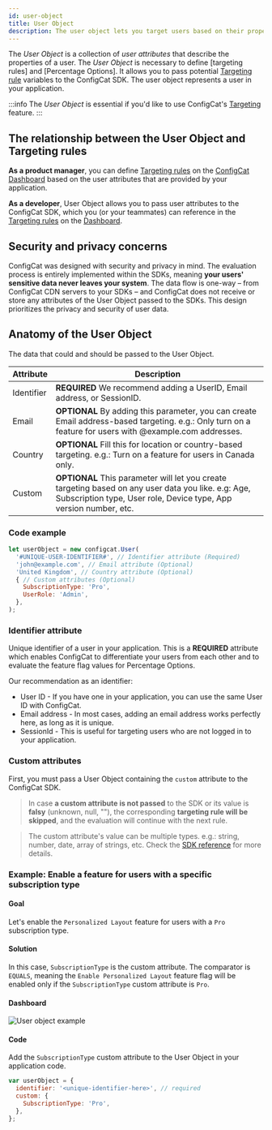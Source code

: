 ```yaml
---
id: user-object
title: User Object
description: The user object lets you target users based on their properties with different features. The user object is essential for beta and A/B testing.
---
```


The *User Object*  is a collection of *user attributes* that describe the properties of a user. The *User Object* is necessary to define [targeting rules] and [Percentage Options].
It allows you to pass potential [Targeting rule](/advanced/targeting) variables to the ConfigCat SDK. The user object represents a user in your application.

:::info
The *User Object* is essential if you'd like to use ConfigCat's [Targeting](/advanced/targeting) feature.
:::

## The relationship between the User Object and Targeting rules

**As a product manager**, you can define [Targeting rules](/advanced/targeting) on the <a href="https://app.configcat.com" target="_blank">ConfigCat Dashboard</a> based on the user attributes that are provided by your application.

**As a developer**, User Object allows you to pass user attributes to the ConfigCat SDK, which you (or your teammates) can reference in the [Targeting rules](/advanced/targeting) on the <a href="https://app.configcat.com" target="_blank">Dashboard</a>.

## Security and privacy concerns

ConfigCat was designed with security and privacy in mind. The evaluation process is entirely implemented within the SDKs, meaning **your users' sensitive data never leaves your system**. The data flow is one-way – from ConfigCat CDN servers to your SDKs – and ConfigCat does not receive or store any attributes of the User Object passed to the SDKs. This design prioritizes the privacy and security of user data.

## Anatomy of the User Object

The data that could and should be passed to the User Object.

| Attribute  | Description                                                                                                                                                              |
| ---------- | ------------------------------------------------------------------------------------------------------------------------------------------------------------------------ |
| Identifier | **REQUIRED** We recommend adding a UserID, Email address, or SessionID.                                                                                                  |
| Email      | **OPTIONAL** By adding this parameter, you can create Email address-based targeting. e.g.: Only turn on a feature for users with @example.com addresses.                 |
| Country    | **OPTIONAL** Fill this for location or country-based targeting. e.g.: Turn on a feature for users in Canada only.                                                        |
| Custom     | **OPTIONAL** This parameter will let you create targeting based on any user data you like. e.g: Age, Subscription type, User role, Device type, App version number, etc. |

### Code example

```js
let userObject = new configcat.User(
  '#UNIQUE-USER-IDENTIFIER#', // Identifier attribute (Required)
  'john@example.com', // Email attribute (Optional)
  'United Kingdom', // Country attribute (Optional)
  { // Custom attributes (Optional)
    SubscriptionType: 'Pro', 
    UserRole: 'Admin',
  },
);
```

### Identifier attribute

Unique identifier of a user in your application. This is a **REQUIRED** attribute which enables ConfigCat to differentiate your users from each other and to evaluate the feature flag values for Percentage Options.

Our recommendation as an identifier:

- User ID - If you have one in your application, you can use the same User ID with ConfigCat.
- Email address - In most cases, adding an email address works perfectly here, as long as it is unique.
- SessionId - This is useful for targeting users who are not logged in to your application.

### Custom attributes

First, you must pass a User Object containing the `custom` attribute to the ConfigCat SDK.

> In case **a custom attribute is not passed** to the SDK or its value is **falsy** (unknown, null, ""), the corresponding **targeting rule will be skipped**, and the evaluation will continue with the next rule.

> The custom attribute's value can be multiple types. e.g.: string, number, date, array of strings, etc. Check the [SDK reference](sdk-reference/overview) for more details.

### Example: Enable a feature for users with a specific subscription type

#### Goal
Let's enable the `Personalized Layout` feature for users with a `Pro` subscription type.

#### Solution
In this case, `SubscriptionType` is the custom attribute. The comparator is `EQUALS`, meaning the `Enable Personalized Layout` feature flag will be enabled only if the `SubscriptionType` custom attribute is `Pro`.

#### Dashboard
![User object example](/assets/targeting/user-object/user-object-example.jpg)

#### Code
Add the `SubscriptionType` custom attribute to the User Object in your application code.

```js
var userObject = {
  identifier: '<unique-identifier-here>', // required
  custom: {
    SubscriptionType: 'Pro',
  },
};
```



